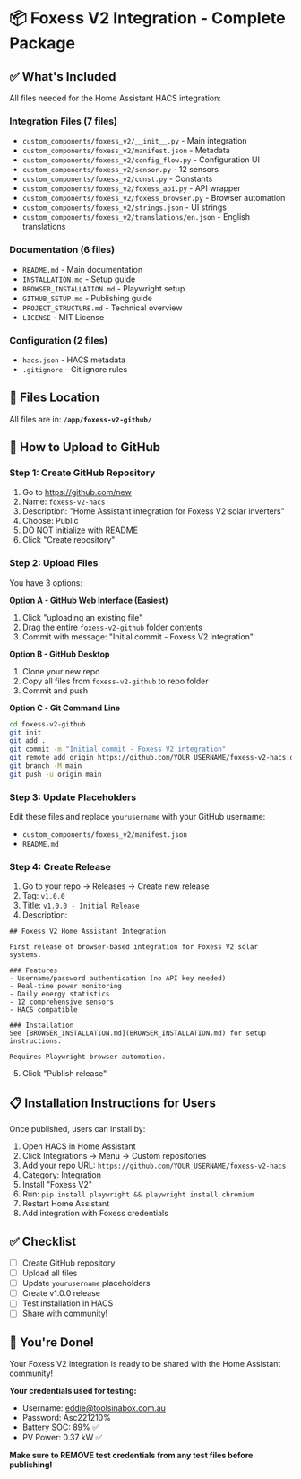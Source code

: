 # 📦 Foxess V2 Integration - Complete Package

## ✅ What's Included

All files needed for the Home Assistant HACS integration:

### Integration Files (7 files)
- `custom_components/foxess_v2/__init__.py` - Main integration
- `custom_components/foxess_v2/manifest.json` - Metadata
- `custom_components/foxess_v2/config_flow.py` - Configuration UI
- `custom_components/foxess_v2/sensor.py` - 12 sensors
- `custom_components/foxess_v2/const.py` - Constants
- `custom_components/foxess_v2/foxess_api.py` - API wrapper
- `custom_components/foxess_v2/foxess_browser.py` - Browser automation
- `custom_components/foxess_v2/strings.json` - UI strings
- `custom_components/foxess_v2/translations/en.json` - English translations

### Documentation (6 files)
- `README.md` - Main documentation
- `INSTALLATION.md` - Setup guide
- `BROWSER_INSTALLATION.md` - Playwright setup
- `GITHUB_SETUP.md` - Publishing guide
- `PROJECT_STRUCTURE.md` - Technical overview
- `LICENSE` - MIT License

### Configuration (2 files)
- `hacs.json` - HACS metadata
- `.gitignore` - Git ignore rules

## 📁 Files Location

All files are in: **`/app/foxess-v2-github/`**

## 🚀 How to Upload to GitHub

### Step 1: Create GitHub Repository
1. Go to https://github.com/new
2. Name: `foxess-v2-hacs`
3. Description: "Home Assistant integration for Foxess V2 solar inverters"
4. Choose: Public
5. DO NOT initialize with README
6. Click "Create repository"

### Step 2: Upload Files
You have 3 options:

**Option A - GitHub Web Interface (Easiest)**
1. Click "uploading an existing file"
2. Drag the entire `foxess-v2-github` folder contents
3. Commit with message: "Initial commit - Foxess V2 integration"

**Option B - GitHub Desktop**
1. Clone your new repo
2. Copy all files from `foxess-v2-github` to repo folder
3. Commit and push

**Option C - Git Command Line**
```bash
cd foxess-v2-github
git init
git add .
git commit -m "Initial commit - Foxess V2 integration"
git remote add origin https://github.com/YOUR_USERNAME/foxess-v2-hacs.git
git branch -M main
git push -u origin main
```

### Step 3: Update Placeholders
Edit these files and replace `yourusername` with your GitHub username:
- `custom_components/foxess_v2/manifest.json`
- `README.md`

### Step 4: Create Release
1. Go to your repo → Releases → Create new release
2. Tag: `v1.0.0`
3. Title: `v1.0.0 - Initial Release`
4. Description:
```
## Foxess V2 Home Assistant Integration

First release of browser-based integration for Foxess V2 solar systems.

### Features
- Username/password authentication (no API key needed)
- Real-time power monitoring
- Daily energy statistics
- 12 comprehensive sensors
- HACS compatible

### Installation
See [BROWSER_INSTALLATION.md](BROWSER_INSTALLATION.md) for setup instructions.

Requires Playwright browser automation.
```
5. Click "Publish release"

## 📋 Installation Instructions for Users

Once published, users can install by:

1. Open HACS in Home Assistant
2. Click Integrations → Menu → Custom repositories
3. Add your repo URL: `https://github.com/YOUR_USERNAME/foxess-v2-hacs`
4. Category: Integration
5. Install "Foxess V2"
6. Run: `pip install playwright && playwright install chromium`
7. Restart Home Assistant
8. Add integration with Foxess credentials

## ✅ Checklist

- [ ] Create GitHub repository
- [ ] Upload all files
- [ ] Update `yourusername` placeholders
- [ ] Create v1.0.0 release
- [ ] Test installation in HACS
- [ ] Share with community!

## 🎉 You're Done!

Your Foxess V2 integration is ready to be shared with the Home Assistant community!

**Your credentials used for testing:**
- Username: eddie@toolsinabox.com.au
- Password: Asc221210%
- Battery SOC: 89% ✅
- PV Power: 0.37 kW ✅

**Make sure to REMOVE test credentials from any test files before publishing!**
